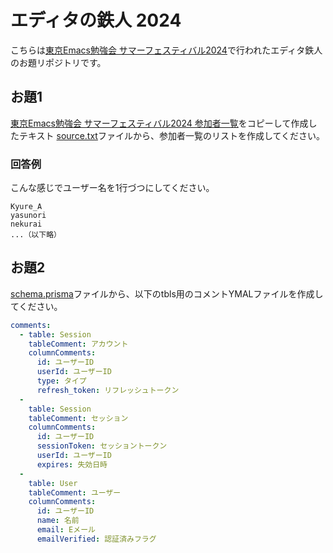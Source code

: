 # エディタの鉄人 2024

こちらは[東京Emacs勉強会 サマーフェスティバル2024](https://tokyo-emacs.connpass.com/event/321255/)で行われたエディタ鉄人のお題リポジトリです。

## お題1

[東京Emacs勉強会 サマーフェスティバル2024 参加者一覧](https://tokyo-emacs.connpass.com/event/321255/participation/#participants)をコピーして作成したテキスト [source.txt](source.txt)ファイルから、参加者一覧のリストを作成してください。

### 回答例

こんな感じでユーザー名を1行づつにしてください。

```
Kyure_A
yasunori
nekurai
...（以下略）
```

## お題2

[schema.prisma](schema.prisma)ファイルから、以下のtbls用のコメントYMALファイルを作成してください。

```yaml
comments:
  - table: Session
    tableComment: アカウント
    columnComments:
      id: ユーザーID
      userId: ユーザーID
      type: タイプ
      refresh_token: リフレッシュトークン
  -
    table: Session
    tableComment: セッション
    columnComments:
      id: ユーザーID
      sessionToken: セッショントークン
      userId: ユーザーID
      expires: 失効日時
  -
    table: User
    tableComment: ユーザー
    columnComments:
      id: ユーザーID
      name: 名前
      email: Eメール
      emailVerified: 認証済みフラグ
```
